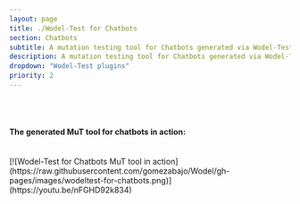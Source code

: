 ```yaml
---
layout: page
title: ./Wodel-Test for Chatbots
section: Chatbots
subtitle: A mutation testing tool for Chatbots generated via Wodel-Test
description: A mutation testing tool for Chatbots generated via Wodel-Test
dropdown: "Wodel-Test plugins"
priority: 2
---
```


<br>
<br>
<h4>The generated MuT tool for chatbots in action:</h4>
<br>
[![Wodel-Test for Chatbots MuT tool in action](https://raw.githubusercontent.com/gomezabajo/Wodel/gh-pages/images/wodeltest-for-chatbots.png)](https://youtu.be/nFGHD92k834)
